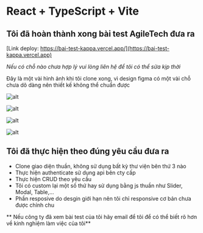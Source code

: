 # React + TypeScript + Vite

## Tôi đã hoàn thành xong bài test AgileTech đưa ra
[Link deploy: https://bai-test-kappa.vercel.app/](https://bai-test-kappa.vercel.app)

*Nếu có chỗ nào chưa hợp lý vui lòng liên hệ để tôi có thể sửa kịp thời*

Đây là một vài hình ảnh khi tôi clone xong, vì design figma có một vài chỗ chưa dõ dàng nên thiết kế không thể chuẩn được

![alt](https://res.cloudinary.com/dssl3epj0/image/upload/v1692675778/web-501/Screenshot_296_jkll4b.png)

![alt](https://res.cloudinary.com/dssl3epj0/image/upload/v1692675777/web-501/Screenshot_297_yspulb.png)

![alt](https://res.cloudinary.com/dssl3epj0/image/upload/v1692675777/web-501/Screenshot_298_qqjjkg.png)

![alt](https://res.cloudinary.com/dssl3epj0/image/upload/v1692676018/web-501/Screenshot_299_lfoj9g.png)

## Tôi đã thực hiện theo đúng yêu cầu đưa ra
- Clone giao diện thuần, không sử dụng bất kỳ thư viện bên thứ 3 nào
- Thực hiện authenticate sử dụng api bên cty cấp
- Thực hiện CRUD theo yêu cầu
- Tôi có custom lại một số thứ hay sử dụng bằng js thuần như Slider, Modal, Table,...
- Phần resposive do desgin giới hạn nên tôi chỉ responsive cơ bản chưa được chỉnh chu

** Nếu công ty đã xem bài test của tôi hãy email để tôi để có thể biết rõ hơn về kinh nghiệm làm việc của tôi**
